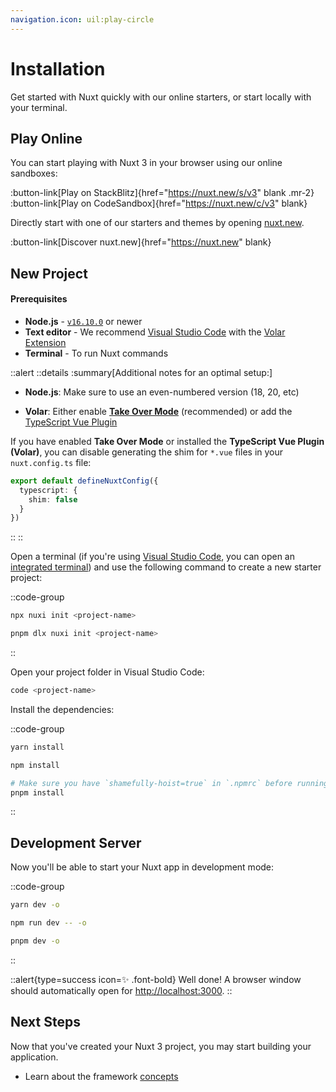 ```yaml
---
navigation.icon: uil:play-circle
---
```


# Installation

Get started with Nuxt quickly with our online starters, or start locally with your terminal.

## Play Online

You can start playing with Nuxt 3 in your browser using our online sandboxes:

:button-link[Play on StackBlitz]{href="https://nuxt.new/s/v3" blank .mr-2}
:button-link[Play on CodeSandbox]{href="https://nuxt.new/c/v3" blank}

Directly start with one of our starters and themes by opening [nuxt.new](https://nuxt.new).

:button-link[Discover nuxt.new]{href="https://nuxt.new" blank}

## New Project

<!-- TODO: need to fix upstream in nuxt/nuxt.com -->
<!-- markdownlint-disable-next-line MD001 -->
#### Prerequisites

- **Node.js** - [`v16.10.0`](https://nodejs.org/en/) or newer
- **Text editor** - We recommend [Visual Studio Code](https://code.visualstudio.com/) with the [Volar Extension](https://marketplace.visualstudio.com/items?itemName=Vue.volar)
- **Terminal** - To run Nuxt commands

::alert
::details
:summary[Additional notes for an optimal setup:]
- **Node.js**: Make sure to use an even-numbered version (18, 20, etc)

- **Volar**: Either enable [**Take Over Mode**](https://vuejs.org/guide/typescript/overview.html#volar-takeover-mode) (recommended) or add the [TypeScript Vue Plugin](https://marketplace.visualstudio.com/items?itemName=Vue.vscode-typescript-vue-plugin)

If you have enabled **Take Over Mode** or installed the **TypeScript Vue Plugin (Volar)**, you can disable generating the shim for `*.vue` files in your `nuxt.config.ts` file:

```ts [nuxt.config.ts]
export default defineNuxtConfig({
  typescript: {
    shim: false
  }
})
```

::
::

Open a terminal (if you're using [Visual Studio Code](https://code.visualstudio.com/), you can open an [integrated terminal](https://code.visualstudio.com/docs/editor/integrated-terminal)) and use the following command to create a new starter project:

::code-group

```bash [npx]
npx nuxi init <project-name>
```

```bash [pnpm]
pnpm dlx nuxi init <project-name>
```

::

Open your project folder in Visual Studio Code:

```bash
code <project-name>
```

Install the dependencies:

::code-group

```bash [yarn]
yarn install
```

```bash [npm]
npm install
```

```bash [pnpm]
# Make sure you have `shamefully-hoist=true` in `.npmrc` before running pnpm install
pnpm install
```

::

## Development Server

Now you'll be able to start your Nuxt app in development mode:

::code-group

```bash [yarn]
yarn dev -o
```

```bash [npm]
npm run dev -- -o
```

```bash [pnpm]
pnpm dev -o
```

::

::alert{type=success icon=✨ .font-bold}
Well done! A browser window should automatically open for <http://localhost:3000>.
::

## Next Steps

Now that you've created your Nuxt 3 project, you may start building your application.

- Learn about the framework [concepts](/docs/guide/concepts/auto-imports)
